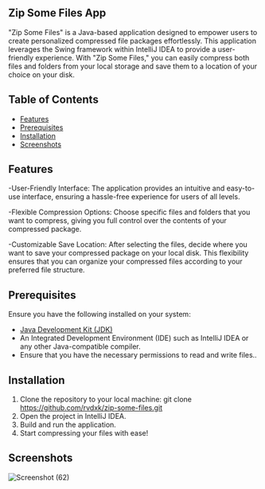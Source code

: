 ## Zip Some Files App

"Zip Some Files" is a Java-based application designed to empower users to create personalized compressed file packages effortlessly. 
This application leverages the Swing framework within IntelliJ IDEA to provide a user-friendly experience. With "Zip Some Files," 
you can easily compress both files and folders from your local storage and save them to a location of your choice on your disk.


## Table of Contents
- [Features](#features)
- [Prerequisites](#prerequisites)
- [Installation](#installation)
- [Screenshots](#screenshots)

## Features

-User-Friendly Interface: The application provides an intuitive and easy-to-use interface, ensuring a hassle-free experience for users of all levels.

-Flexible Compression Options: Choose specific files and folders that you want to compress, giving you full control over the contents of your compressed package.

-Customizable Save Location: After selecting the files, decide where you want to save your compressed package on your local disk.
 This flexibility ensures that you can organize your compressed files according to your preferred file structure.

## Prerequisites

Ensure you have the following installed on your system:

- [Java Development Kit (JDK)](https://www.oracle.com/java/technologies/javase-downloads.html)
- An Integrated Development Environment (IDE) such as IntelliJ IDEA or any other Java-compatible compiler.
- Ensure that you have the necessary permissions to read and write files..

## Installation

1. Clone the repository to your local machine:
   git clone https://github.com/rvdxk/zip-some-files.git
2. Open the project in IntelliJ IDEA.
3. Build and run the application.
4. Start compressing your files with ease!

## Screenshots

![Screenshot (62)](https://github.com/rvdxk/zip-some-files/assets/136000622/6c8ebfaf-049b-47fa-b79b-560b8a1e87a2)
